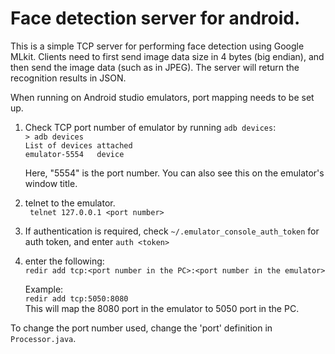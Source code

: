 # Face detection server for android.

This is a simple TCP server for performing face detection using Google MLkit.
Clients need to first send image data size in 4 bytes (big endian), and then send the image data (such as in JPEG). The server will return the recognition results in JSON.

When running on Android studio emulators, port mapping needs to be set up.

1. Check TCP port number of emulator by running `adb devices`:   
   `> adb devices`  
   `List of devices attached`  
   `emulator-5554   device`

    Here, "5554" is the port number. You can also see this on the emulator's window title.

1. telnet to the emulator.  
   ` telnet 127.0.0.1 <port number>`

1. If authentication is required, check `~/.emulator_console_auth_token` for auth token, and enter `auth <token>`

1. enter the following:  
   `redir add tcp:<port number in the PC>:<port number in the emulator>`

    Example:  
    `redir add tcp:5050:8080`  
    This will map the 8080 port in the emulator to 5050 port in the PC.

To change the port number used, change the 'port' definition in `Processor.java`.
